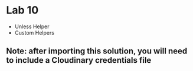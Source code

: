 # Lab 10


- Unless Helper
- Custom Helpers





## Note: after importing this solution, you will need to include a Cloudinary credentials file